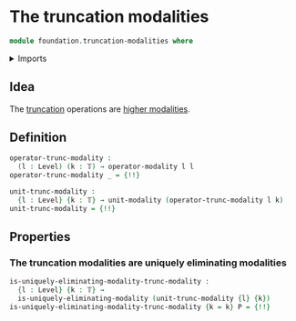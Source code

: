 # The truncation modalities

```agda
module foundation.truncation-modalities where
```

<details><summary>Imports</summary>

```agda
open import foundation.truncations
open import foundation.universe-levels

open import foundation-core.function-types
open import foundation-core.truncation-levels

open import orthogonal-factorization-systems.modal-operators
open import orthogonal-factorization-systems.uniquely-eliminating-modalities
```

</details>

## Idea

The [truncation](foundation.truncations.md) operations are
[higher modalities](orthogonal-factorization-systems.higher-modalities.md).

## Definition

```agda
operator-trunc-modality :
  (l : Level) (k : 𝕋) → operator-modality l l
operator-trunc-modality _ = {!!}

unit-trunc-modality :
  {l : Level} {k : 𝕋} → unit-modality (operator-trunc-modality l k)
unit-trunc-modality = {!!}
```

## Properties

### The truncation modalities are uniquely eliminating modalities

```agda
is-uniquely-eliminating-modality-trunc-modality :
  {l : Level} {k : 𝕋} →
  is-uniquely-eliminating-modality (unit-trunc-modality {l} {k})
is-uniquely-eliminating-modality-trunc-modality {k = k} P = {!!}
```
